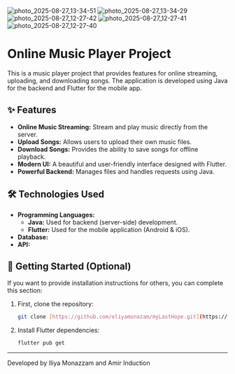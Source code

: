 ![photo_2025-08-27_13-34-51](https://github.com/user-attachments/assets/875cce1e-e0fb-48b2-9332-3e0263c720a8)
![photo_2025-08-27_13-34-29](https://github.com/user-attachments/assets/ea31a31a-29e0-47d1-a91d-f74ee527229d)
![photo_2025-08-27_12-27-42](https://github.com/user-attachments/assets/951c6b2e-105d-47b3-abdb-26d20742860f)
![photo_2025-08-27_12-27-41](https://github.com/user-attachments/assets/2c66bf38-d448-4be1-bc28-8885df8c42ae)
![photo_2025-08-27_12-27-40](https://github.com/user-attachments/assets/7e1ba3eb-9cfc-4aeb-a5ea-de9b0b17cccc)
# Online Music Player Project

This is a music player project that provides features for online streaming, uploading, and downloading songs. The application is developed using Java for the backend and Flutter for the mobile app.

## ✨ Features

- **Online Music Streaming:** Stream and play music directly from the server.
- **Upload Songs:** Allows users to upload their own music files.
- **Download Songs:** Provides the ability to save songs for offline playback.
- **Modern UI:** A beautiful and user-friendly interface designed with Flutter.
- **Powerful Backend:** Manages files and handles requests using Java.

## 🛠️ Technologies Used

- **Programming Languages:**
  - **Java:** Used for backend (server-side) development.
  - **Flutter:** Used for the mobile application (Android & iOS).
- **Database:** 
- **API:** 

## 🚀 Getting Started (Optional)

If you want to provide installation instructions for others, you can complete this section:

1.  First, clone the repository:
    ```bash
    git clone [https://github.com/eliyamonazam/myLastHope.git](https://github.com/eliyamonazam/myLastHope.git)
    ```
2.  Install Flutter dependencies:
    ```bash
    flutter pub get
    ```

---
Developed by Iliya Monazzam and Amir Induction
